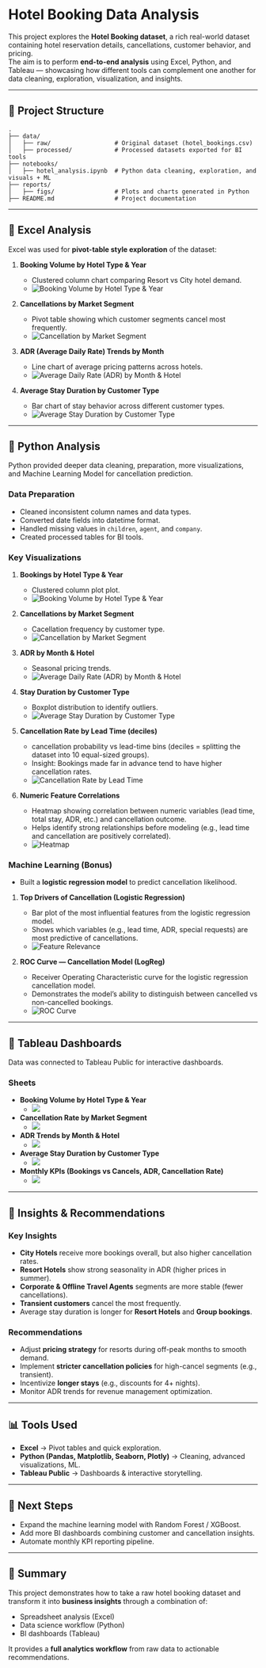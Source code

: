 # Hotel Booking Data Analysis

This project explores the **Hotel Booking dataset**, a rich real-world dataset containing hotel reservation details, cancellations, customer behavior, and pricing.  
The aim is to perform **end-to-end analysis** using Excel, Python, and Tableau — showcasing how different tools can complement one another for data cleaning, exploration, visualization, and insights.

---

## 📂 Project Structure

```
.
├── data/
│   ├── raw/                  # Original dataset (hotel_bookings.csv)
│   ├── processed/            # Processed datasets exported for BI tools
├── notebooks/
│   ├── hotel_analysis.ipynb  # Python data cleaning, exploration, and visuals + ML
├── reports/
│   ├── figs/                 # Plots and charts generated in Python
├── README.md                 # Project documentation
```

---

## 🔹 Excel Analysis

Excel was used for **pivot-table style exploration** of the dataset:

1. **Booking Volume by Hotel Type & Year**  
   - Clustered column chart comparing Resort vs City hotel demand.  
   - ![Booking Volume by Hotel Type & Year](./reports/figs/excel_bookingvolume_byhoteltype_year.png) 

2. **Cancellations by Market Segment**  
   - Pivot table showing which customer segments cancel most frequently.  
   - ![Cancellation by Market Segment](./reports/figs/excel_cancellation_bymarketsegments.png)  

3. **ADR (Average Daily Rate) Trends by Month**  
   - Line chart of average pricing patterns across hotels.  
   - ![Average Daily Rate (ADR) by Month & Hotel](./reports/figs/excel_adr_bymonth_andhoteltype.png)

4. **Average Stay Duration by Customer Type**  
   - Bar chart of stay behavior across different customer types.  
   - ![Average Stay Duration by Customer Type](./reports/figs/excel_averagestay_customertype.png)  

---

## 🔹 Python Analysis

Python provided deeper data cleaning, preparation, more visualizations, and Machine Learning Model for cancellation prediction.

### Data Preparation
- Cleaned inconsistent column names and data types.  
- Converted date fields into datetime format.  
- Handled missing values in `children`, `agent`, and `company`.  
- Created processed tables for BI tools.

### Key Visualizations
1. **Bookings by Hotel Type & Year**  
   - Clustered column plot plot.  
   - ![Booking Volume by Hotel Type & Year](./reports/figs/hb_vol_by_hotel_year.png)

2. **Cancellations by Market Segment**  
   - Cacellation frequency by customer type.  
   - ![Cancellation by Market Segment](./reports/figs/hb_cancel_rate_by_segment.png)

3. **ADR by Month & Hotel**  
   - Seasonal pricing trends.  
   - ![Average Daily Rate (ADR) by Month & Hotel](./reports/figs/hb_adr_by_month_hotel.png)  

4. **Stay Duration by Customer Type**  
   - Boxplot distribution to identify outliers.  
   - ![Average Stay Duration by Customer Type](./reports/figs/hb_avg_stay_by_customer.png)

5. **Cancellation Rate by Lead Time (deciles)**
   - cancellation probability vs lead-time bins (deciles = splitting the dataset into 10 equal-sized groups).
   - Insight: Bookings made far in advance tend to have higher cancellation rates.
   - ![Cancellation Rate by Lead Time](./reports/figs/hb_cancel_rate_by_leadtime.png)

6. **Numeric Feature Correlations**
   - Heatmap showing correlation between numeric variables (lead time, total stay, ADR, etc.) and cancellation outcome.
   - Helps identify strong relationships before modeling (e.g., lead time and cancellation are positively correlated).
   - ![Heatmap](./reports/figs/hb_corr_numeric.png)

### Machine Learning (Bonus)
- Built a **logistic regression model** to predict cancellation likelihood.  

1. **Top Drivers of Cancellation (Logistic Regression)**
   - Bar plot of the most influential features from the logistic regression model.
   - Shows which variables (e.g., lead time, ADR, special requests) are most predictive of cancellations.
   - ![Feature Relevance](./reports/figs/hb_top_features_logreg.png)

2. **ROC Curve — Cancellation Model (LogReg)**
   - Receiver Operating Characteristic curve for the logistic regression cancellation model.
   - Demonstrates the model’s ability to distinguish between cancelled vs non-cancelled bookings.
   - ![ROC Curve](./reports/figs/hb_roc_logreg.png)

---

## 🔹 Tableau Dashboards

Data was connected to Tableau Public for interactive dashboards.

### Sheets
- **Booking Volume by Hotel Type & Year**
   - ![](./reports/figs/tab_vol_year_type.png)  
- **Cancellation Rate by Market Segment**
   - ![](./reports/figs/tab_cancelation_market_segment.png)   
- **ADR Trends by Month & Hotel**
   - ![](./reports/figs/tab_adr_month_type.png)
- **Average Stay Duration by Customer Type**
   - ![](./reports/figs/tab_Avgstay_customertype.png)
- **Monthly KPIs (Bookings vs Cancels, ADR, Cancellation Rate)**
   - ![](./reports/figs/tab_KPI_Dashboard.png)

---

## 🔹 Insights & Recommendations

### Key Insights
- **City Hotels** receive more bookings overall, but also higher cancellation rates.  
- **Resort Hotels** show strong seasonality in ADR (higher prices in summer).  
- **Corporate & Offline Travel Agents** segments are more stable (fewer cancellations).  
- **Transient customers** cancel the most frequently.  
- Average stay duration is longer for **Resort Hotels** and **Group bookings**.

### Recommendations
- Adjust **pricing strategy** for resorts during off-peak months to smooth demand.  
- Implement **stricter cancellation policies** for high-cancel segments (e.g., transient).  
- Incentivize **longer stays** (e.g., discounts for 4+ nights).  
- Monitor ADR trends for revenue management optimization.

---

## 📊 Tools Used

- **Excel** → Pivot tables and quick exploration.  
- **Python (Pandas, Matplotlib, Seaborn, Plotly)** → Cleaning, advanced visualizations, ML.  
- **Tableau Public** → Dashboards & interactive storytelling.  

---

## 🚀 Next Steps

- Expand the machine learning model with Random Forest / XGBoost.  
- Add more BI dashboards combining customer and cancellation insights.  
- Automate monthly KPI reporting pipeline.

---

## 📌 Summary

This project demonstrates how to take a raw hotel booking dataset and transform it into **business insights** through a combination of:  
- Spreadsheet analysis (Excel)  
- Data science workflow (Python)  
- BI dashboards (Tableau)  

It provides a **full analytics workflow** from raw data to actionable recommendations.
